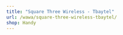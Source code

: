 ```yaml
---
title: "Square Three Wireless - Tbaytel"
url: /wawa/square-three-wireless-tbaytel/
shop: Handy
---
```


